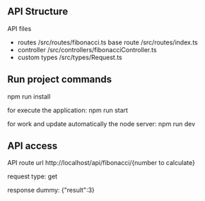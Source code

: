 ## API Structure

API files

- routes /src/routes/fibonacci.ts  base route /src/routes/index.ts
- controller /src/controllers/fibonacciController.ts
- custom types /src/types/Request.ts

## Run project commands

npm run install

for execute the application: npm run start

for work and update automatically the node server: npm run dev

## API access

API route url http://localhost/api/fibonacci/{number to calculate}

request type: get

response dummy: {"result":3}





